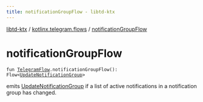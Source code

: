 ```yaml
---
title: notificationGroupFlow - libtd-ktx
---
```


[libtd-ktx](../index.html) / [kotlinx.telegram.flows](index.html) / [notificationGroupFlow](./notification-group-flow.html)

# notificationGroupFlow

`fun `[`TelegramFlow`](../kotlinx.telegram.core/-telegram-flow/index.html)`.notificationGroupFlow(): Flow<`[`UpdateNotificationGroup`](https://tdlibx.github.io/td/docs/org/drinkless/td/libcore/telegram/TdApi.UpdateNotificationGroup.html)`>`

emits [UpdateNotificationGroup](https://tdlibx.github.io/td/docs/org/drinkless/td/libcore/telegram/TdApi.UpdateNotificationGroup.html) if a list of active notifications in a notification group has
changed.


